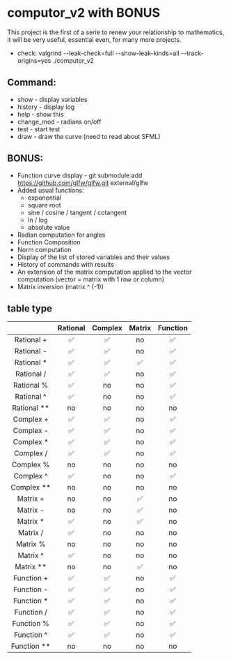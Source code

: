 # computor_v2 with BONUS

This project is the first of a serie to renew your relationship to mathematics, it will be very useful, essential even, for many more projects.
- check: valgrind --leak-check=full --show-leak-kinds=all --track-origins=yes  ./computor_v2

## Command:
- show - display variables
- history - display log
- help - show this
- change_mod - radians on/off
- test - start test
- draw - draw the curve (need to read about SFML)

## BONUS:
- Function curve display - git submodule add https://github.com/glfw/glfw.git external/glfw
- Added usual functions:
	- exponential
	- square root
	- sine / cosine / tangent / cotangent
	- ln / log
	- absolute value
- Radian computation for angles
- Function Composition
- Norm computation
- Display of the list of stored variables and their values
- History of commands with results
- An extension of the matrix computation applied to the vector computation (vector = matrix with 1 row or column)
- Matrix inversion (matrix ^ (-1))

## table type
|               |    Rational   |    Complex    |    Matrix     |    Function   |
| :-----------: | :-----------: | :-----------: | :-----------: | :-----------: |
| Rational +    |       ✅      |       ✅     |       no      |      ✅      |
| Rational -    |       ✅      |       ✅     |       no      |      ✅      |
| Rational *    |       ✅      |       ✅     |       ✅      |      ✅      |
| Rational /    |       ✅      |       ✅     |       no      |      ✅      |
| Rational %    |       ✅      |       no     |       no      |      ✅       |
| Rational ^    |       ✅      |       no     |       no      |      ✅       |
| Rational **   |       no       |       no     |       no      |       no      |
| Complex +     |       ✅      |       ✅     |       no      |      ✅      |
| Complex -     |       ✅      |       ✅     |       no      |      ✅      |
| Complex *     |       ✅      |       ✅     |       no      |      ✅      |
| Complex /     |       ✅      |       ✅     |       no      |      ✅      |
| Complex %     |       no       |       no     |       no      |      no       |
| Complex ^     |       ✅      |       no     |       no      |      ✅       |
| Complex **    |       no       |       no     |       no      |       no      |
| Matrix +      |       no      |       no      |       ✅      |      no      |
| Matrix -      |       no      |       no      |       ✅      |      no      |
| Matrix *      |       ✅      |       no     |       ✅      |      no      |
| Matrix /      |       ✅      |       no     |       no      |      no      |
| Matrix %      |       no       |       no     |       no      |      no       |
| Matrix ^      |       ✅      |       no     |       no      |      no       |
| Matrix **     |       no       |       no     |       ✅      |       no      |
| Function +    |       ✅      |       ✅     |       no      |      ✅      |
| Function -    |       ✅      |       ✅     |       no      |      ✅      |
| Function *    |       ✅      |       ✅     |       no      |      ✅      |
| Function /    |       ✅      |       ✅     |       no      |      ✅      |
| Function %    |       ✅      |      ✅      |       no      |      ✅       |
| Function ^    |       ✅      |      ✅      |       no      |      ✅       |
| Function **   |       no       |       no     |       no      |       no      |
